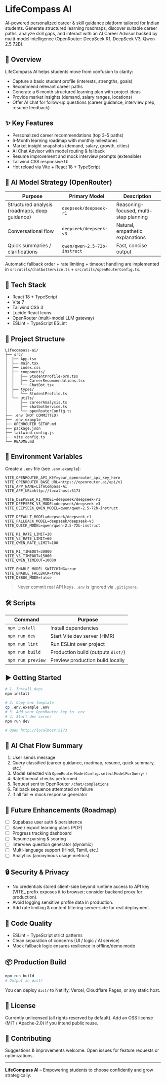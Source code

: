 # LifeCompass AI

AI-powered personalized career & skill guidance platform tailored for Indian students. Generate structured learning roadmaps, discover suitable career paths, analyze skill gaps, and interact with an AI Career Advisor backed by multi‑model intelligence (OpenRouter: DeepSeek R1, DeepSeek V3, Qwen 2.5 72B).

## 🚀 Overview
LifeCompass AI helps students move from confusion to clarity:
- Capture a basic student profile (interests, strengths, goals)
- Recommend relevant career paths
- Generate a 6‑month structured learning plan with project ideas
- Provide market insights (demand, salary ranges, locations)
- Offer AI chat for follow‑up questions (career guidance, interview prep, resume feedback)

## ✨ Key Features
- Personalized career recommendations (top 3–5 paths)
- 6‑Month learning roadmap with monthly milestones
- Market insight snapshots (demand, salary, growth, cities)
- AI Chat Advisor with model routing & fallback
- Resume improvement and mock interview prompts (extensible)
- Tailwind CSS responsive UI
- Hot reload via Vite + React 18 + TypeScript

## 🧠 AI Model Strategy (OpenRouter)
| Purpose | Primary Model | Description |
|---------|---------------|-------------|
| Structured analysis (roadmaps, deep guidance) | `deepseek/deepseek-r1` | Reasoning-focused, multi-step planning |
| Conversational flow | `deepseek/deepseek-v3` | Natural, empathetic explanations |
| Quick summaries / clarifications | `qwen/qwen-2.5-72b-instruct` | Fast, concise output |

Automatic fallback order + rate limiting + timeout handling are implemented in `src/utils/chatbotService.ts` + `src/utils/openRouterConfig.ts`.

## 🧩 Tech Stack
- React 18 + TypeScript
- Vite 7
- Tailwind CSS 3
- Lucide React Icons
- OpenRouter (multi-model LLM gateway)
- ESLint + TypeScript ESLint

## 📂 Project Structure
```
Lifecompass-ai/
├── src/
│  ├── App.tsx
│  ├── main.tsx
│  ├── index.css
│  ├── components/
│  │   ├── StudentProfileForm.tsx
│  │   ├── CareerRecommendations.tsx
│  │   └── ChatBot.tsx
│  ├── types/
│  │   └── StudentProfile.ts
│  └── utils/
│      ├── careerAnalysis.ts
│      ├── chatbotService.ts
│      └── openRouterConfig.ts
├── .env (NOT COMMITTED)
├── .env.example
├── OPENROUTER_SETUP.md
├── package.json
├── tailwind.config.js
├── vite.config.ts
└── README.md
```

## 🔐 Environment Variables
Create a `.env` file (see `.env.example`):
```
VITE_OPENROUTER_API_KEY=your_openrouter_api_key_here
VITE_OPENROUTER_BASE_URL=https://openrouter.ai/api/v1
VITE_APP_NAME=LifeCompass-AI
VITE_APP_URL=http://localhost:5173

VITE_DEEPSEEK_R1_MODEL=deepseek/deepseek-r1
VITE_DEEPSEEK_V3_MODEL=deepseek/deepseek-v3
VITE_DEEPSEEK_QWEN_MODEL=qwen/qwen-2.5-72b-instruct

VITE_DEFAULT_MODEL=deepseek/deepseek-r1
VITE_FALLBACK_MODEL=deepseek/deepseek-v3
VITE_QUICK_MODEL=qwen/qwen-2.5-72b-instruct

VITE_R1_RATE_LIMIT=20
VITE_V3_RATE_LIMIT=60
VITE_QWEN_RATE_LIMIT=100

VITE_R1_TIMEOUT=30000
VITE_V3_TIMEOUT=15000
VITE_QWEN_TIMEOUT=10000

VITE_ENABLE_MODEL_SWITCHING=true
VITE_ENABLE_FALLBACK=true
VITE_DEBUG_MODE=false
```
> Never commit real API keys. `.env` is ignored via `.gitignore`.

## 🛠️ Scripts
| Command | Purpose |
|---------|---------|
| `npm install` | Install dependencies |
| `npm run dev` | Start Vite dev server (HMR) |
| `npm run lint` | Run ESLint over project |
| `npm run build` | Production build (outputs `dist/`) |
| `npm run preview` | Preview production build locally |

## ▶️ Getting Started
```bash
# 1. Install deps
npm install

# 2. Copy env template
cp .env.example .env
# 3. Add your OpenRouter key to .env
# 4. Start dev server
npm run dev

# Open http://localhost:5173
```

## 💬 AI Chat Flow Summary
1. User sends message
2. Query classified (career guidance, roadmap, resume, quick summary, etc.)
3. Model selected via `OpenRouterModelConfig.selectModelForQuery()`
4. Rate/timeout checks performed
5. Request sent to OpenRouter `/chat/completions`
6. Fallback sequence attempted on failure
7. If all fail => mock response generator

## 🧪 Future Enhancements (Roadmap)
- [ ] Supabase user auth & persistence
- [ ] Save / export learning plans (PDF)
- [ ] Progress tracking dashboard
- [ ] Resume parsing & scoring
- [ ] Interview question generator (dynamic)
- [ ] Multi-language support (Hindi, Tamil, etc.)
- [ ] Analytics (anonymous usage metrics)

## 🔒 Security & Privacy
- No credentials stored client-side beyond runtime access to API key (VITE_ prefix exposes it to browser; consider backend proxy for production).
- Avoid logging sensitive profile data in production.
- Add rate limiting & content filtering server-side for real deployment.

## 🧹 Code Quality
- ESLint + TypeScript strict patterns
- Clean separation of concerns (UI / logic / AI service)
- Mock fallback logic ensures resilience in offline/demo mode

## 📦 Production Build
```bash
npm run build
# Output in dist/
```
You can deploy `dist/` to Netlify, Vercel, Cloudflare Pages, or any static host.

## 📝 License
Currently unlicensed (all rights reserved by default). Add an OSS license (MIT / Apache-2.0) if you intend public reuse.

## 🙌 Contributing
Suggestions & improvements welcome. Open issues for feature requests or optimizations.

---
**LifeCompass AI** – Empowering students to choose confidently and grow strategically.
